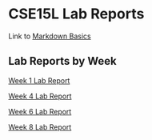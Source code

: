 # CSE15L Lab Reports

Link to [Markdown Basics](https://rar001.github.io/cse15l-lab-reports/markdownbasics.html)

## Lab Reports by Week
[Week 1 Lab Report](https://rar001.github.io/cse15l-lab-reports/lab-report-1-week-2.html)

[Week 4 Lab Report](https://rar001.github.io/cse15l-lab-reports/lab-report-2-week-4.html)

[Week 6 Lab Report](https://rar001.github.io/cse15l-lab-reports/lab-report-3-week-6.html)

[Week 8 Lab Report](https://rar001.github.io/cse15l-lab-reports/lab-report-4-week-8.html)